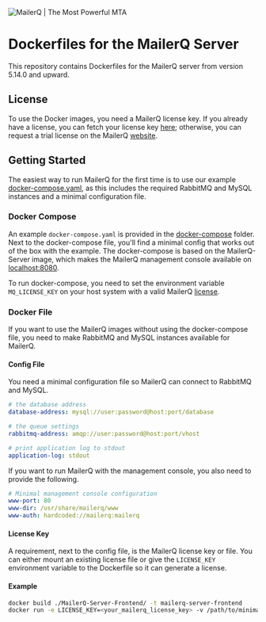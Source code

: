 ![MailerQ | The Most Powerful MTA](https://media.copernica.com/logos/mailerq-logo.svg "MailerQ | The Most Powerful MTA")

# Dockerfiles for the MailerQ Server
This repository contains Dockerfiles for the MailerQ server from version 5.14.0 and upward.

## License
To use the Docker images, you need a MailerQ license key. If you already have a license, you can fetch your license key [here](https://www.mailerq.com/product/license); otherwise, you can request a trial license on the MailerQ [website](https://www.mailerq.com/product/license/trial).

## Getting Started
The easiest way to run MailerQ for the first time is to use our example [docker-compose.yaml](#docker-compose), as this includes the required RabbitMQ and MySQL instances and a minimal configuration file.

### Docker Compose
An example `docker-compose.yaml` is provided in the [docker-compose](https://github.com/CopernicaMarketingSoftware/mailerq-server-docker/tree/main/docker-compose) folder. Next to the docker-compose file, you'll find a minimal config that works out of the box with the example. The docker-compose is based on the MailerQ-Server image, which makes the MailerQ management console available on [localhost:8080](http://localhost:8080).

To run docker-compose, you need to set the environment variable `MQ_LICENSE_KEY` on your host system with a valid MailerQ [license](#license).

### Docker File
If you want to use the MailerQ images without using the docker-compose file, you need to make RabbitMQ and MySQL instances available for MailerQ.

#### Config File
You need a minimal configuration file so MailerQ can connect to RabbitMQ and MySQL.
```yaml
# the database address
database-address: mysql://user:password@host:port/database

# the queue settings
rabbitmq-address: amqp://user:password@host:port/vhost

# print application log to stdout
application-log: stdout
```

If you want to run MailerQ with the management console, you also need to provide the following.
```yaml
# Minimal management console configuration
www-port: 80
www-dir: /usr/share/mailerq/www
www-auth: hardcoded://mailerq:mailerq
```

#### License Key
A requirement, next to the config file, is the MailerQ license key or file. You can either mount an existing license file or give the `LICENSE_KEY` environment variable to the Dockerfile so it can generate a license.

#### Example
```bash
docker build ./MailerQ-Server-Frontend/ -t mailerq-server-frontend
docker run -e LICENSE_KEY=<your_mailerq_license_key> -v /path/to/minimal-config.txt:/etc/mailerq/config.txt mailerq-server
```